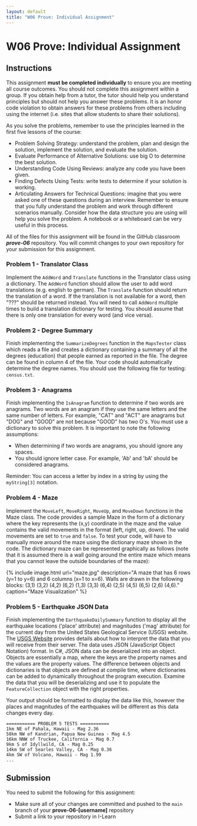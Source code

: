 ```yaml
---
layout: default
title: "W06 Prove: Individual Assignment"
---
```


# W06 Prove: Individual Assignment
## Instructions
This assignment **must be completed individually** to ensure you are meeting all course outcomes. You should not complete this assignment within a group. If you obtain help from a tutor, the tutor should help you understand principles but should not help you answer these problems. It is an honor code violation to obtain answers for these problems from others including using the internet (i.e. sites that allow students to share their solutions).

As you solve the problems, remember to use the principles learned in the first five lessons of the course:
* Problem Solving Strategy: understand the problem, plan and design the solution, implement the solution, and evaluate the solution.
* Evaluate Performance of Alternative Solutions: use big O to determine the best solution.
* Understanding Code Using Reviews: analyze any code you have been given.
* Finding Defects Using Tests: write tests to determine if your solution is working.
* Articulating Answers for Technical Questions: imagine that you were asked one of these questions during an interview. Remember to ensure that you fully understand the problem and work through different scenarios manually. Consider how the data structure you are using will help you solve the problem. A notebook or a whiteboard can be very useful in this process.

All of the files for this assignment will be found in the GitHub classroom ***prove-06*** repository. You will commit changes to your own repository for your submission for this assignment.

### Problem 1 - Translator Class
Implement the `AddWord` and `Translate` functions in the Translator class using a dictionary. The `AddWord` function should allow the user to add word translations (e.g. english to german). The `Translate` function should return the translation of a word. If the translation is not available for a word, then "???" should be returned instead. You will need to call `AddWord` multiple times to build a translation dictionary for testing. You should assume that there is only one translation for every word (and vice versa).

### Problem 2 - Degree Summary
Finish implementing the `SummarizeDegrees` function in the `MapsTester` class which reads a file and creates a dictionary containing a summary of all the degrees (education) that people earned as reported in the file. The degree can be found in column 4 of the file. Your code should automatically determine the degree names. You should use the following file for testing: `census.txt`.

### Problem 3 - Anagrams
Finish implementing the `IsAnagram` function to determine if two words are anagrams. Two words are an anagram if they use the same letters and the same number of letters. For example, "CAT" and "ACT" are anagrams but "DOG" and "GOOD" are not because "GOOD" has two O's. You must use a dictionary to solve this problem. It is important to note the following assumptions:
* When determining if two words are anagrams, you should ignore any spaces.
* You should ignore letter case. For example, 'Ab' and 'bA' should be considered anagrams.

Reminder: You can access a letter by index in a string by using the `myString[3]` notation.

### Problem 4 - Maze
Implement the `MoveLeft`, `MoveRight`, `MoveUp`, and `MoveDown` functions in the Maze class. The code provides a sample Maze in the form of a dictionary where the key represents the (x,y) coordinate in the maze and the value contains the valid movements in the format (left, right, up, down). The valid movements are set to `true` and `false`. To test your code, will have to manually move around the maze using the dictionary maze shown in the code. The dictionary maze can be represented graphically as follows (note that it is assumed there is a wall going around the entire maze which means that you cannot leave the outside boundaries of the maze):

{% include image.html url="maze.jpg" description="A maze that has 6 rows (y=1 to y=6) and 6 columns (x=1 to x=6).  Walls are drawn in the following blocks: (3,1) (3,2) (4,2) (6,2) (1,3) (3,3) (6,4) (2,5) (4,5) (6,5) (2,6) (4,6)." caption="Maze Visualization" %}

### Problem 5 - Earthquake JSON Data
Finish implementing the `EarthquakeDailySummary` function to display all the earthquake locations ('place' attribute) and magnitudes ('mag' attribute) for the current day from the United States Geological Service (USGS) website. The [USGS Website](https://earthquake.usgs.gov/earthquakes/feed/v1.0/geojson.php) provides details about how to interpret the data that you will receive from their server. The data uses JSON (JavaScript Object Notation) format. In C#, JSON data can be deserialized into an object. Objects are essentially a map, where the keys are the property names and the values are the property values. The difference between objects and dictionaries is that objects are defined at compile time, where dictionaries can be added to dynamically throughout the program execution. Examine the data that you will be deserializing and use it to populate the `FeatureCollection` object with the right properties.

Your output should be formatted to display the data like this, however the places and magnitudes of the earthquakes will be different as this data changes every day.

```
=========== PROBLEM 5 TESTS ===========
1km NE of Pahala, Hawaii - Mag 2.36
58km NW of Kandrian, Papua New Guinea - Mag 4.5
16km NNW of Truckee, California - Mag 0.7
9km S of Idyllwild, CA - Mag 0.25
14km SW of Searles Valley, CA - Mag 0.36
4km SW of Volcano, Hawaii - Mag 1.99
...
```

## Submission
You need to submit the following for this assignment:
* Make sure all of your changes are committed and pushed to the `main` branch of your **prove-06-[username]** repository
* Submit a link to your repository in I-Learn
